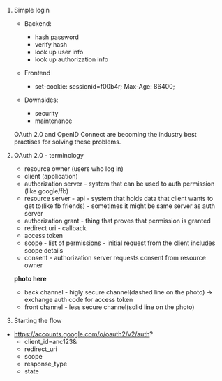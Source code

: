 1. Simple login
    * Backend:
        * hash password
        * verify hash
        * look up user info
        * look up authorization info

    * Frontend
        * set-cookie: sessionid=f00b4r; Max-Age: 86400;

    * Downsides:
        * security
        * maintenance

    OAuth 2.0 and OpenID Connect are becoming the industry best practises for solving these problems.

2. OAuth 2.0 - terminology
    * resource owner (users who log in)
    * client (application)
    * authorization server - system that can be used to auth permission (like google/fb)
    * resource server - api - system that holds data that client wants to get to(like fb friends) - sometimes it might be same server as auth server
    * authorization grant - thing that proves that permission is granted
    * redirect uri - callback 
    * access token
    * scope - list of permissions - initial request from the client includes scope details
    * consent - authorization server requests consent from resource owner

    **photo here**

    * back channel - higly secure channel(dashed line on the photo) -> exchange auth code for access token
    * front channel - less secure channel(solid line on the photo)

3. Starting the flow

* https://accounts.google.com/o/oauth2/v2/auth?
    * client_id=anc123&
    * redirect_uri
    * scope
    * response_type
    * state
